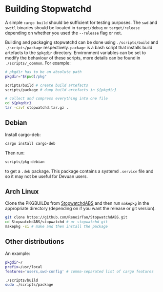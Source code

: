 # Building Stopwatchd

A simple `cargo build` should be sufficient for testing purposes. The `swd` and `swctl` binaries should be located in `target/debug` or `target/release` depending on whether you used the `--release` flag or not.

Building and packaging stopwatchd can be done using `./scripts/build` and `./scripts/package` respectively. `package` is a bash script that installs build artefacts to the `$pkgdir` directory. Environment variables can be set to modify the behaviour of these scripts, more details can be found in `./scripts/_common`. For example:

```bash
# pkgdir has to be an absolute path
pkgdir="$(pwd)/pkg"

scripts/build # create build artefacts
scripts/package # dump build artefacts in ${pkgdir}

# collect and compress everything into one file
cd ${pkgdir}
tar -czvf stopwatchd.tar.gz .
```

## Debian

Install cargo-deb:

```bash
cargo install cargo-deb
```

Then run:

```bash
scripts/pkg-debian
```

to get a `.deb` package. This package contains a systemd `.service` file and so it may not be useful for Devuan users.

## Arch Linux

Clone the PKGBUILDs from [StopwatchdABS](https://github.com/RenoirTan/StopwatchdABS) and then run `makepkg` in the appropriate directory (depending on if you want the release or git version).

```bash
git clone https://github.com/RenoirTan/StopwatchdABS.git
cd StopwatchdABS/stopwatchd # or stopwatchd-git
makepkg -si # make and then install the package
```

## Other distributions

An example:

```bash
pkgdir=/
prefix=/usr/local
features='users,swd-config' # comma-separated list of cargo features

./scripts/build
sudo ./scripts/package
```